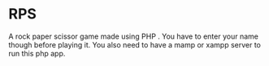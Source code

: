 # RPS
A rock paper scissor game made using PHP . You have to enter your name though before playing it. You also need to have a mamp or xampp server to run this php app.
